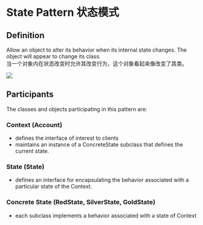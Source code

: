 # State Pattern 状态模式
## Definition

Allow an object to alter its behavior when its internal state changes. The object will appear to change its class.
<br>当一个对象内在状态改变时允许其改变行为，这个对象看起来像改变了其类。

![](https://github.com/QianMo/Unity-Design-Pattern/blob/master/UML_Picture/state.gif)


## Participants

The classes and objects participating in this pattern are:

### Context  (Account)
* defines the interface of interest to clients
* maintains an instance of a ConcreteState subclass that defines the current state.

### State  (State)
* defines an interface for encapsulating the behavior associated with a particular state of the Context.

### Concrete State  (RedState, SilverState, GoldState)
* each subclass implements a behavior associated with a state of Context

